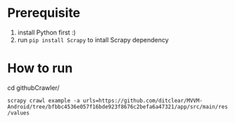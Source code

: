 # Prerequisite 
1. install Python first :)
2. run `pip install Scrapy` to intall Scrapy dependency


# How to run
cd githubCrawler/

`scrapy crawl example -a urls=https://github.com/ditclear/MVVM-Android/tree/bfbbc4536e057f16bde923f8676c2befa6a47321/app/src/main/res/values`


